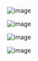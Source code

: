 ![image](https://github.com/user-attachments/assets/108d569c-24bb-4a60-8ad0-f2d39008a7d5)

![image](https://github.com/user-attachments/assets/1f50aeff-ab8f-4a44-a3f2-f61fd226266c)

![image](https://github.com/user-attachments/assets/0522a4cc-6d9e-41e6-9fd1-710bd6113e0a)


![image](https://github.com/user-attachments/assets/7949095b-f246-412c-a8be-fde1df0a5d26)

